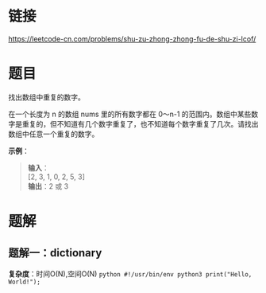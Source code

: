 # 链接
https://leetcode-cn.com/problems/shu-zu-zhong-zhong-fu-de-shu-zi-lcof/

# 题目

找出数组中重复的数字。

在一个长度为 n 的数组 nums 里的所有数字都在 0～n-1 的范围内。数组中某些数字是重复的，但不知道有几个数字重复了，也不知道每个数字重复了几次。请找出数组中任意一个重复的数字。

**示例**：
>**输入**：  
>[2, 3, 1, 0, 2, 5, 3]  
>**输出**：2 或 3 

# 题解
## 题解一：dictionary
**复杂度**：时间O(N),空间O(N)
    ```python
    #!/usr/bin/env python3
    print("Hello, World!");
    ```
